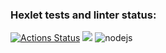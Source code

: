 ### Hexlet tests and linter status:
[![Actions Status](https://github.com/ruslanrust/backend-project-lvl1/workflows/hexlet-check/badge.svg)](https://github.com/ruslanrust/backend-project-lvl1/actions)
<a href="https://codeclimate.com/github/ruslanrust/backend-project-lvl1/maintainability"><img src="https://api.codeclimate.com/v1/badges/d8c73858d4362100c8fe/maintainability" /></a>
![nodejs](https://github.com/ruslanrust/backend-project-lvl1/actions/workflows/nodejs.yml/badge.svg)